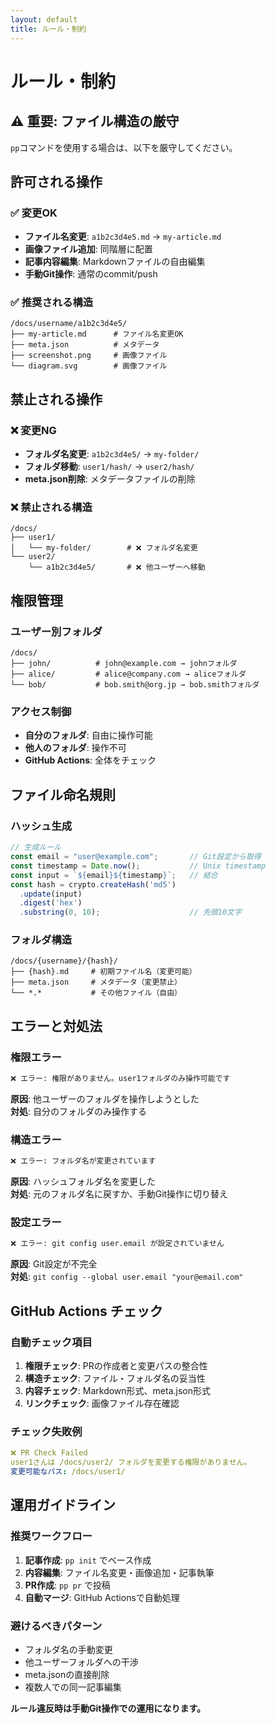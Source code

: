 ```yaml
---
layout: default
title: ルール・制約
---
```


# ルール・制約

## ⚠️ 重要: ファイル構造の厳守

`pp`コマンドを使用する場合は、以下を厳守してください。

## 許可される操作

### ✅ 変更OK

- **ファイル名変更**: `a1b2c3d4e5.md` → `my-article.md`
- **画像ファイル追加**: 同階層に配置
- **記事内容編集**: Markdownファイルの自由編集
- **手動Git操作**: 通常のcommit/push

### ✅ 推奨される構造

```
/docs/username/a1b2c3d4e5/
├── my-article.md      # ファイル名変更OK
├── meta.json          # メタデータ
├── screenshot.png     # 画像ファイル
└── diagram.svg        # 画像ファイル
```

## 禁止される操作

### ❌ 変更NG

- **フォルダ名変更**: `a1b2c3d4e5/` → `my-folder/`
- **フォルダ移動**: `user1/hash/` → `user2/hash/`
- **meta.json削除**: メタデータファイルの削除

### ❌ 禁止される構造

```
/docs/
├── user1/
│   └── my-folder/        # ❌ フォルダ名変更
└── user2/
    └── a1b2c3d4e5/       # ❌ 他ユーザーへ移動
```

## 権限管理

### ユーザー別フォルダ

```
/docs/
├── john/          # john@example.com → johnフォルダ
├── alice/         # alice@company.com → aliceフォルダ
└── bob/           # bob.smith@org.jp → bob.smithフォルダ
```

### アクセス制御

- **自分のフォルダ**: 自由に操作可能
- **他人のフォルダ**: 操作不可
- **GitHub Actions**: 全体をチェック

## ファイル命名規則

### ハッシュ生成

```javascript
// 生成ルール
const email = "user@example.com";       // Git設定から取得
const timestamp = Date.now();           // Unix timestamp
const input = `${email}${timestamp}`;   // 結合
const hash = crypto.createHash('md5')
  .update(input)
  .digest('hex')
  .substring(0, 10);                    // 先頭10文字
```

### フォルダ構造

```
/docs/{username}/{hash}/
├── {hash}.md     # 初期ファイル名（変更可能）
├── meta.json     # メタデータ（変更禁止）
└── *.*           # その他ファイル（自由）
```

## エラーと対処法

### 権限エラー

```bash
❌ エラー: 権限がありません。user1フォルダのみ操作可能です
```

**原因**: 他ユーザーのフォルダを操作しようとした  
**対処**: 自分のフォルダのみ操作する

### 構造エラー

```bash
❌ エラー: フォルダ名が変更されています
```

**原因**: ハッシュフォルダ名を変更した  
**対処**: 元のフォルダ名に戻すか、手動Git操作に切り替え

### 設定エラー

```bash
❌ エラー: git config user.email が設定されていません
```

**原因**: Git設定が不完全  
**対処**: `git config --global user.email "your@email.com"`

## GitHub Actions チェック

### 自動チェック項目

1. **権限チェック**: PRの作成者と変更パスの整合性
2. **構造チェック**: ファイル・フォルダ名の妥当性
3. **内容チェック**: Markdown形式、meta.json形式
4. **リンクチェック**: 画像ファイル存在確認

### チェック失敗例

```yaml
❌ PR Check Failed
user1さんは /docs/user2/ フォルダを変更する権限がありません。
変更可能なパス: /docs/user1/
```

## 運用ガイドライン

### 推奨ワークフロー

1. **記事作成**: `pp init` でベース作成
2. **内容編集**: ファイル名変更・画像追加・記事執筆
3. **PR作成**: `pp pr` で投稿
4. **自動マージ**: GitHub Actionsで自動処理

### 避けるべきパターン

- フォルダ名の手動変更
- 他ユーザーフォルダへの干渉  
- meta.jsonの直接削除
- 複数人での同一記事編集

**ルール違反時は手動Git操作での運用になります。**